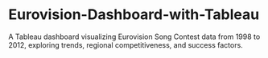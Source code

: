 # Eurovision-Dashboard-with-Tableau
A Tableau dashboard visualizing Eurovision Song Contest data from 1998 to 2012, exploring trends, regional competitiveness, and success factors.
